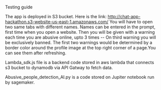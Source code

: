 Testing guide

The app is deployed in S3 bucket. Here is the link: http://chat-app-hackathon.s3-website-us-east-1.amazonaws.com/
You will have to open two same tabs with different names. Names can be entered in the prompt, first time when you open a website.
Then you will be given with a warning each time you are abusive online, upto 3 times -- On third warning you will be exclusively banned.
The first two warnings would be determined by a border color around the profile image at the top right corner of a page.You can see them after refreshing.


Lambda_sdk.js file is a backend code stored in aws lambda that connects s3 bucket to dynamodb via API Gatway to fetch data.

Abusive_people_detection_AI.py is a code stored on Jupiter notebook run by sagemaker.
